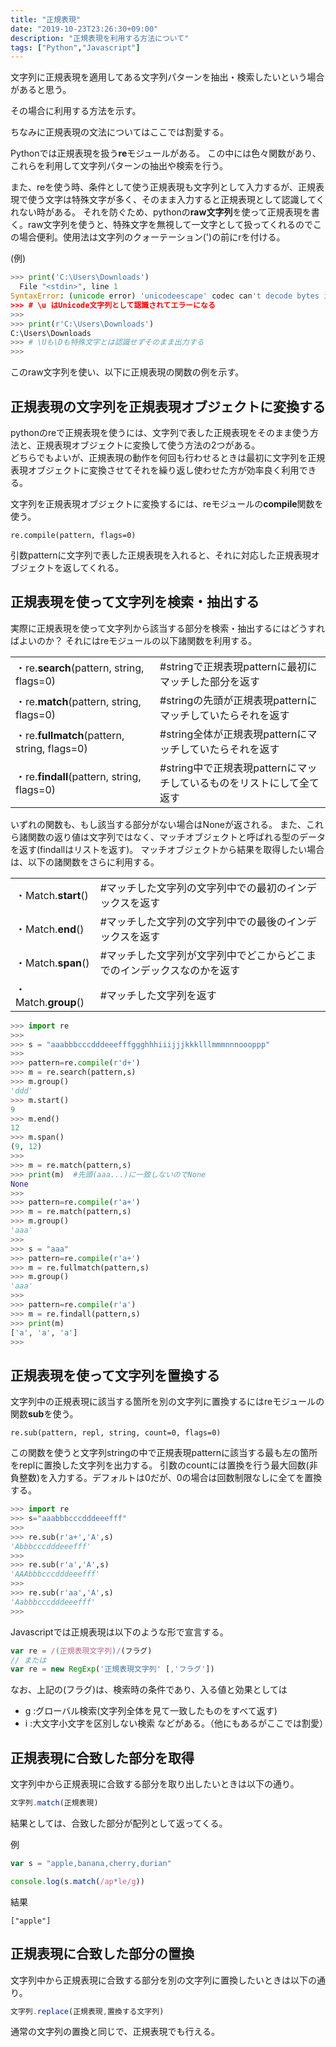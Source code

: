 ```yaml
---
title: "正規表現"
date: "2019-10-23T23:26:30+09:00"
description: "正規表現を利用する方法について"
tags: ["Python","Javascript"]
---
```


文字列に正規表現を適用してある文字列パターンを抽出・検索したいという場合があると思う。

その場合に利用する方法を示す。

ちなみに正規表現の文法についてはここでは割愛する。

<div class="note_content_by_programming_language" id="note_content_Python">

Pythonでは正規表現を扱う**re**モジュールがある。
この中には色々関数があり、これらを利用して文字列パターンの抽出や検索を行う。

また、reを使う時、条件として使う正規表現も文字列として入力するが、正規表現で使う文字は特殊文字が多く、そのまま入力すると正規表現として認識してくれない時がある。
それを防ぐため、pythonの**raw文字列**を使って正規表現を書く。raw文字列を使うと、特殊文字を無視して一文字として扱ってくれるのでこの場合便利。使用法は文字列のクォーテーション(')の前にrを付ける。

(例)
```python
>>> print('C:\Users\Downloads') 
  File "<stdin>", line 1
SyntaxError: (unicode error) 'unicodeescape' codec can't decode bytes in position 2-3: truncated \UXXXXXXXX escape
>>> # \u はUnicode文字列として認識されてエラーになる
>>>
>>> print(r'C:\Users\Downloads') 
C:\Users\Downloads
>>> # \Uも\Dも特殊文字とは認識せずそのまま出力する
>>>
```

このraw文字列を使い、以下に正規表現の関数の例を示す。

## 正規表現の文字列を正規表現オブジェクトに変換する

pythonのreで正規表現を使うには、文字列で表した正規表現をそのまま使う方法と、正規表現オブジェクトに変換して使う方法の2つがある。  
どちらでもよいが、正規表現の動作を何回も行わせるときは最初に文字列を正規表現オブジェクトに変換させてそれを繰り返し使わせた方が効率良く利用できる。  

文字列を正規表現オブジェクトに変換するには、reモジュールの**compile**関数を使う。

```
re.compile(pattern, flags=0)
```

引数patternに文字列で表した正規表現を入れると、それに対応した正規表現オブジェクトを返してくれる。

## 正規表現を使って文字列を検索・抽出する

実際に正規表現を使って文字列から該当する部分を検索・抽出するにはどうすればよいのか？
それにはreモジュールの以下諸関数を利用する。

<table >
<tr>
<td style="border-style: none;">・re.<b>search</b>(pattern, string, flags=0) </td>
<td style="border-style: none;">#stringで正規表現patternに最初にマッチした部分を返す</td>
</tr>
<tr>
<td style="border-style: none;">・re.<b>match</b>(pattern, string, flags=0) </td>
<td style="border-style: none;">#stringの先頭が正規表現patternにマッチしていたらそれを返す</td>
</tr>
<tr>
<td style="border-style: none;">・re.<b>fullmatch</b>(pattern, string, flags=0) </td>
<td style="border-style: none;">#string全体が正規表現patternにマッチしていたらそれを返す</td>
</tr>
<tr>
<td style="border-style: none;">・re.<b>findall</b>(pattern, string, flags=0) </td>
<td style="border-style: none;">#string中で正規表現patternにマッチしているものをリストにして全て返す</td>
</tr>
</table>

いずれの関数も、もし該当する部分がない場合はNoneが返される。
また、これら諸関数の返り値は文字列ではなく、マッチオブジェクトと呼ばれる型のデータを返す(findallはリストを返す)。
マッチオブジェクトから結果を取得したい場合は、以下の諸関数をさらに利用する。


<table>
<tr>
<td style="border-style: none;">・Match.<b>start</b>()</td>
<td style="border-style: none;">#マッチした文字列の文字列中での最初のインデックスを返す</td>
</tr>
<tr>
<td style="border-style: none;">・Match.<b>end</b>()</td>
<td style="border-style: none;">#マッチした文字列の文字列中での最後のインデックスを返す</td>
</tr>
<tr>
<td style="border-style: none;">・Match.<b>span</b>()</td>
<td style="border-style: none;">#マッチした文字列が文字列中でどこからどこまでのインデックスなのかを返す</td>
</tr>
<tr>
<td style="border-style: none;">・Match.<b>group</b>()</td>
<td style="border-style: none;">#マッチした文字列を返す</td>
</tr>
</table>

```python
>>> import re
>>> 
>>> s = "aaabbbcccdddeeefffggghhhiiijjjkkklllmmmnnnoooppp"
>>> 
>>> pattern=re.compile(r'd+') 
>>> m = re.search(pattern,s)     
>>> m.group()                 
'ddd'
>>> m.start()
9
>>> m.end()
12
>>> m.span()
(9, 12)
>>>
>>> m = re.match(pattern,s) 
>>> print(m)  #先頭(aaa...)に一致しないのでNone
None
>>>
>>> pattern=re.compile(r'a+') 
>>> m = re.match(pattern,s)
>>> m.group()
'aaa'
>>>
>>> s = "aaa"                                               
>>> pattern=re.compile(r'a+')
>>> m = re.fullmatch(pattern,s)
>>> m.group()
'aaa'
>>>  
>>> pattern=re.compile(r'a')    
>>> m = re.findall(pattern,s)   
>>> print(m)
['a', 'a', 'a']
>>> 
```

## 正規表現を使って文字列を置換する

文字列中の正規表現に該当する箇所を別の文字列に置換するにはreモジュールの関数**sub**を使う。  

`re.sub(pattern, repl, string, count=0, flags=0)`

この関数を使うと文字列stringの中で正規表現patternに該当する最も左の箇所をreplに置換した文字列を出力する。
引数のcountには置換を行う最大回数(非負整数)を入力する。デフォルトは0だが、0の場合は回数制限なしに全てを置換する。

```python
>>> import re
>>> s="aaabbbcccdddeeefff" 
>>> 
>>> re.sub(r'a+','A',s)   
'Abbbcccdddeeefff'
>>> 
>>> re.sub(r'a','A',s)  
'AAAbbbcccdddeeefff'
>>>
>>> re.sub(r'aa','A',s) 
'Aabbbcccdddeeefff'
>>> 
```

</div>
<div class="note_content_by_programming_language" id="note_content_Javascript">

Javascriptでは正規表現は以下のような形で宣言する。

```javascript
var re = /(正規表現文字列)/(フラグ)
// または
var re = new RegExp('正規表現文字列' [,'フラグ'])
```

なお、上記の(フラグ)は、検索時の条件であり、入る値と効果としては
- g :グローバル検索(文字列全体を見て一致したものをすべて返す)
- i :大文字小文字を区別しない検索
などがある。（他にもあるがここでは割愛）

## 正規表現に合致した部分を取得

文字列中から正規表現に合致する部分を取り出したいときは以下の通り。

```javascript
文字列.match(正規表現)
```

結果としては、合致した部分が配列として返ってくる。

例

```javascript
var s = "apple,banana,cherry,durian"

console.log(s.match(/ap*le/g))
```

結果

```
["apple"]
```


## 正規表現に合致した部分の置換

文字列中から正規表現に合致する部分を別の文字列に置換したいときは以下の通り。

```javascript
文字列.replace(正規表現,置換する文字列)
```

通常の文字列の置換と同じで、正規表現でも行える。




</div>